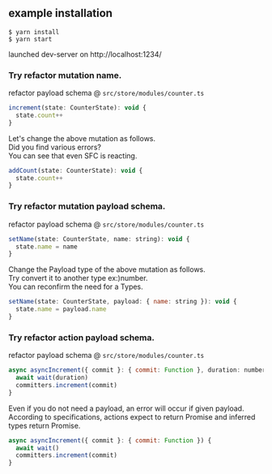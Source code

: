 ## example installation

```
$ yarn install
$ yarn start
```

launched dev-server on http://localhost:1234/

### Try refactor mutation name.

refactor payload schema @ `src/store/modules/counter.ts`

```javascript
increment(state: CounterState): void {
  state.count++
}
```
Let's change the above mutation as follows.  
Did you find various errors?  
You can see that even SFC is reacting.  

```javascript
addCount(state: CounterState): void {
  state.count++
}
```

### Try refactor mutation payload schema.

refactor payload schema @ `src/store/modules/counter.ts`

```javascript
setName(state: CounterState, name: string): void {
  state.name = name
}
```
Change the Payload type of the above mutation as follows.  
Try convert it to another type ex:)number.  
You can reconfirm the need for a Types.  

```javascript
setName(state: CounterState, payload: { name: string }): void {
  state.name = payload.name
}
```

### Try refactor action payload schema.

refactor payload schema @ `src/store/modules/counter.ts`

```javascript
async asyncIncrement({ commit }: { commit: Function }, duration: number) {
  await wait(duration)
  committers.increment(commit)
}
```
Even if you do not need a payload, an error will occur if given payload.  
According to specifications, actions expect to return Promise and inferred types return Promise.  

```javascript
async asyncIncrement({ commit }: { commit: Function }) {
  await wait()
  committers.increment(commit)
}
```

